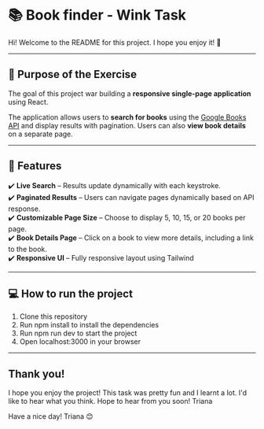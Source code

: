 # 📚 Book finder - Wink Task

Hi! Welcome to the README for this project. I hope you enjoy it! 🚀

---

## 🎯 Purpose of the Exercise

The goal of this project war building a **responsive single-page application** using React. 

The application allows users to **search for books** using the [Google Books API](https://developers.google.com/books/docs/v1/reference/volumes/list) and display results with pagination. Users can also **view book details** on a separate page.

---

## 🚀 Features

✔️ **Live Search** – Results update dynamically with each keystroke.  
✔️ **Paginated Results** – Users can navigate pages dynamically based on API response.  
✔️ **Customizable Page Size** – Choose to display 5, 10, 15, or 20 books per page.  
✔️ **Book Details Page** – Click on a book to view more details, including a link to the book.  
✔️ **Responsive UI** – Fully responsive layout using Tailwind

---

## 💻 How to run the project

1. Clone this repository
2. Run npm install to install the dependencies
3. Run npm run dev to start the project
4. Open localhost:3000 in your browser

---

## Thank you!

I hope you enjoy the project! This task was pretty fun and I learnt a lot. I'd like to hear what you think. Hope to hear from you soon!
Triana

Have a nice day! Triana 😊